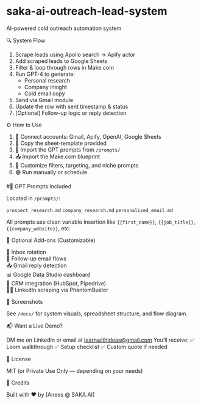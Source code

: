 # saka-ai-outreach-lead-system
AI-powered cold outreach automation system


🔍 System Flow

1. Scrape leads using Apollo search → Apify actor  
2. Add scraped leads to Google Sheets  
3. Filter & loop through rows in Make.com  
4. Run GPT-4 to generate:
   - Personal research
   - Company insight
   - Cold email copy  
5. Send via Gmail module  
6. Update the row with sent timestamp & status  
7. [Optional] Follow-up logic or reply detection


⚙️ How to Use

1. 🔑 Connect accounts: Gmail, Apify, OpenAI, Google Sheets  
2. 📄 Copy the sheet-template provided  
3. 🧠 Import the GPT prompts from `/prompts/`  
4. 📤 Import the Make.com blueprint  
5. 🎯 Customize filters, targeting, and niche prompts  
6. 🟢 Run manually or schedule



#🧠 GPT Prompts Included

Located in `/prompts/`:

 `prospect_research.md`
 `company_research.md`
 `personalized_email.md`

All prompts use clean variable insertion like `{{first_name}}`, `{{job_title}}`, `{{company_website}}`, etc.



🧩 Optional Add-ons (Customizable)

🔁 Inbox rotation  
📨 Follow-up email flows  
📥 Gmail reply detection  
📊 Google Data Studio dashboard  
🔗 CRM integration (HubSpot, Pipedrive)  
🧑‍💼 LinkedIn scraping via PhantomBuster  



📸 Screenshots

See `/docs/` for system visuals, spreadsheet structure, and flow diagram.


📬 Want a Live Demo?

DM me on LinkedIn or email at learnwithideas@gmail.com
You’ll receive:
 ✅ Loom walkthrough
 ✅ Setup checklist
 ✅ Custom quote if needed

 🔐 License

MIT (or Private Use Only — depending on your needs)



 🤝 Credits

Built with ❤️ by [Anees @ SAKA.AI]

